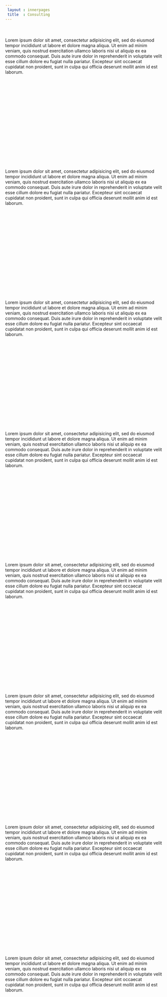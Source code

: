 ```yaml
---
 layout : innerpages
 title  : Consulting
---
```

<div class="row">

 <div class="col-md-12" style="margin-top:50px;">
  Lorem ipsum dolor sit amet, consectetur adipisicing elit, sed do eiusmod
  	tempor incididunt ut labore et dolore magna aliqua. Ut enim ad minim veniam,
  	quis nostrud exercitation ullamco laboris nisi ut aliquip ex ea commodo
  	consequat. Duis aute irure dolor in reprehenderit in voluptate velit esse
  	cillum dolore eu fugiat nulla pariatur. Excepteur sint occaecat cupidatat non
  	proident, sunt in culpa qui officia deserunt mollit anim id est laborum.	
</div>

<div class="col-md-12" style="margin-top:300px;">
  Lorem ipsum dolor sit amet, consectetur adipisicing elit, sed do eiusmod
  	tempor incididunt ut labore et dolore magna aliqua. Ut enim ad minim veniam,
  	quis nostrud exercitation ullamco laboris nisi ut aliquip ex ea commodo
  	consequat. Duis aute irure dolor in reprehenderit in voluptate velit esse
  	cillum dolore eu fugiat nulla pariatur. Excepteur sint occaecat cupidatat non
  	proident, sunt in culpa qui officia deserunt mollit anim id est laborum.	
</div>


<div class="col-md-12" style="margin-top:300px;">
  Lorem ipsum dolor sit amet, consectetur adipisicing elit, sed do eiusmod
  	tempor incididunt ut labore et dolore magna aliqua. Ut enim ad minim veniam,
  	quis nostrud exercitation ullamco laboris nisi ut aliquip ex ea commodo
  	consequat. Duis aute irure dolor in reprehenderit in voluptate velit esse
  	cillum dolore eu fugiat nulla pariatur. Excepteur sint occaecat cupidatat non
  	proident, sunt in culpa qui officia deserunt mollit anim id est laborum.	
</div>



<div class="col-md-12" style="margin-top:300px;">
  Lorem ipsum dolor sit amet, consectetur adipisicing elit, sed do eiusmod
  	tempor incididunt ut labore et dolore magna aliqua. Ut enim ad minim veniam,
  	quis nostrud exercitation ullamco laboris nisi ut aliquip ex ea commodo
  	consequat. Duis aute irure dolor in reprehenderit in voluptate velit esse
  	cillum dolore eu fugiat nulla pariatur. Excepteur sint occaecat cupidatat non
  	proident, sunt in culpa qui officia deserunt mollit anim id est laborum.	
</div>



<div class="col-md-12" style="margin-top:300px;">
  Lorem ipsum dolor sit amet, consectetur adipisicing elit, sed do eiusmod
  	tempor incididunt ut labore et dolore magna aliqua. Ut enim ad minim veniam,
  	quis nostrud exercitation ullamco laboris nisi ut aliquip ex ea commodo
  	consequat. Duis aute irure dolor in reprehenderit in voluptate velit esse
  	cillum dolore eu fugiat nulla pariatur. Excepteur sint occaecat cupidatat non
  	proident, sunt in culpa qui officia deserunt mollit anim id est laborum.	
</div>


<div class="col-md-12" style="margin-top:300px;">
  Lorem ipsum dolor sit amet, consectetur adipisicing elit, sed do eiusmod
  	tempor incididunt ut labore et dolore magna aliqua. Ut enim ad minim veniam,
  	quis nostrud exercitation ullamco laboris nisi ut aliquip ex ea commodo
  	consequat. Duis aute irure dolor in reprehenderit in voluptate velit esse
  	cillum dolore eu fugiat nulla pariatur. Excepteur sint occaecat cupidatat non
  	proident, sunt in culpa qui officia deserunt mollit anim id est laborum.	
</div>  	


<div class="col-md-12" style="margin-top:300px;">
  Lorem ipsum dolor sit amet, consectetur adipisicing elit, sed do eiusmod
  	tempor incididunt ut labore et dolore magna aliqua. Ut enim ad minim veniam,
  	quis nostrud exercitation ullamco laboris nisi ut aliquip ex ea commodo
  	consequat. Duis aute irure dolor in reprehenderit in voluptate velit esse
  	cillum dolore eu fugiat nulla pariatur. Excepteur sint occaecat cupidatat non
  	proident, sunt in culpa qui officia deserunt mollit anim id est laborum.	
</div>


<div class="col-md-12" style="margin-top:300px;">
  Lorem ipsum dolor sit amet, consectetur adipisicing elit, sed do eiusmod
  	tempor incididunt ut labore et dolore magna aliqua. Ut enim ad minim veniam,
  	quis nostrud exercitation ullamco laboris nisi ut aliquip ex ea commodo
  	consequat. Duis aute irure dolor in reprehenderit in voluptate velit esse
  	cillum dolore eu fugiat nulla pariatur. Excepteur sint occaecat cupidatat non
  	proident, sunt in culpa qui officia deserunt mollit anim id est laborum.	
</div>

</div>